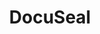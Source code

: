 ---
codehost: https://github.com/docusealco/docuseal
logohandle: docusealco
sort: docuseal
title: DocuSeal
twitter: https://x.com/docusealco
website: https://www.docuseal.co/
---